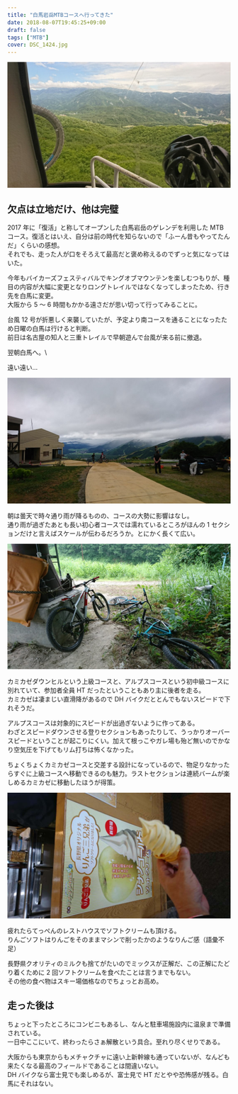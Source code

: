 ```yaml
---
title: "白馬岩岳MTBコースへ行ってきた"
date: 2018-08-07T19:45:25+09:00
draft: false
tags: ["MTB"]
cover: DSC_1424.jpg
---
```


![image](DSC_1424.jpg)

## 欠点は立地だけ、他は完璧

2017 年に「復活」と称してオープンした白馬岩岳のゲレンデを利用した MTB コース。復活とはいえ、自分は前の時代を知らないので「ふーん昔もやってたんだ」くらいの感想。  
それでも、走った人が口をそろえて最高だと褒め称えるのでずっと気になってはいた。

今年もバイカーズフェスティバルでキングオブマウンテンを楽しむつもりが、種目の内容が大幅に変更となりロングトレイルではなくなってしまったため、行き先を白馬に変更。  
大阪から 5 ～ 6 時間もかかる遠さだが思い切って行ってみることに。

台風 12 号が折悪しく来襲していたが、予定より南コースを通ることになったため日曜の白馬は行けると判断。  
前日は名古屋の知人と三重トレイルで早朝遊んで台風が来る前に撤退。

翌朝白馬へ。\

<LinkBox url="https://www.instagram.com/p/Blxq8Z1hft5/" />

遠い遠い…

![image](DSC_1416.jpg)

朝は曇天で時々通り雨が降るものの、コースの大勢に影響はなし。  
通り雨が過ぎたあとも長い初心者コースでは濡れているところがほんの 1 セクションだけと言えばスケールが伝わるだろうか。とにかく長くて広い。

![image](DSC_1418.jpg)

カミカゼダウンヒルという上級コースと、アルプスコースという初中級コースに別れていて、参加者全員 HT だったということもあり主に後者を走る。  
カミカゼは凄まじい直滑降があるので DH バイクだととんでもないスピードで下れそうだ。

アルプスコースは対象的にスピードが出過ぎないように作ってある。  
わざとスピードダウンさせる登りセクションもあったりして、うっかりオーバースピードということが起こりにくい。加えて根っこやガレ場も殆ど無いのでかなり空気圧を下げてもリム打ちは怖くなかった。

ちょくちょくカミカゼコースと交差する設計になっているので、物足りなかったらすぐに上級コースへ移動できるのも魅力。ラストセクションは連続バームが楽しめるカミカゼに移動したほうが得策。

![image](DSC_1419.jpg)

疲れたらてっぺんのレストハウスでソフトクリームも頂ける。  
りんごソフトはりんごをそのままマシンで削ったかのようなりんご感（語彙不足）

長野県クオリティのミルクも捨てがたいのでミックスが正解だ、この正解にたどり着くために 2 回ソフトクリームを食べたことは言うまでもない。  
その他の食べ物はスキー場価格なのでちょっとお高め。

## 走った後は

ちょっと下ったところにコンビニもあるし、なんと駐車場施設内に温泉まで準備されている。  
一日中ここにいて、終わったらさぁ解散という具合。至れり尽くせりである。

大阪からも東京からもメチャクチャに遠い上新幹線も通っていないが、なんども来たくなる最高のフィールドであることは間違いない。  
DH バイクなら富士見でも楽しめるが、富士見で HT だとやや恐怖感が残る。白馬にそれはない。

<AmazonLinkBox url="http://www.amazon.co.jp/exec/obidos/ASIN/B072R6RB44/gensobunya-22/ref=nosim/" />
